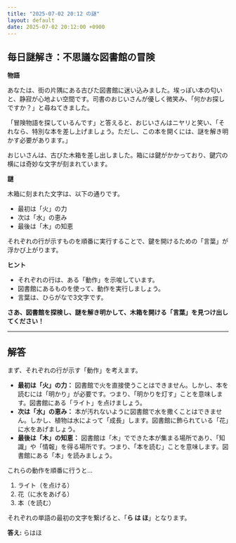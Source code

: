 ```yaml
---
title: "2025-07-02 20:12 の謎"
layout: default
date: 2025-07-02 20:12:00 +0900
---
```

## 毎日謎解き：不思議な図書館の冒険

**物語**

あなたは、街の片隅にある古びた図書館に迷い込みました。埃っぽい本の匂いと、静寂が心地よい空間です。司書のおじいさんが優しく微笑み、「何かお探しですか？」と尋ねてきました。

「冒険物語を探しているんです」と答えると、おじいさんはニヤリと笑い、「それなら、特別な本を差し上げましょう。ただし、この本を開くには、謎を解き明かす必要があります。」

おじいさんは、古びた木箱を差し出しました。箱には鍵がかかっており、鍵穴の横には奇妙な文字が刻まれています。

**謎**

木箱に刻まれた文字は、以下の通りです。

*   最初は「火」の力
*   次は「水」の恵み
*   最後は「木」の知恵

それぞれの行が示すものを順番に実行することで、鍵を開けるための「言葉」が浮かび上がります。

**ヒント**

*   それぞれの行は、ある「動作」を示唆しています。
*   図書館にあるものを使って、動作を実行しましょう。
*   言葉は、ひらがなで3文字です。

**さあ、図書館を探検し、謎を解き明かして、木箱を開ける「言葉」を見つけ出してください！**

---

## 解答

まず、それぞれの行が示す「動作」を考えます。

*   **最初は「火」の力：** 図書館で火を直接使うことはできません。しかし、本を読むには「明かり」が必要です。つまり、「明かりを灯す」ことを意味します。図書館にある「ライト」を点けましょう。
*   **次は「水」の恵み：** 本が汚れないように図書館で水を撒くことはできません。しかし、植物は水によって「成長」します。図書館に飾られている「花」に水をあげましょう。
*   **最後は「木」の知恵：** 図書館は「木」でできた本が集まる場所であり、「知識」や「情報」を得る場所です。つまり、「本を読む」ことを意味します。図書館にある「本」を読みましょう。

これらの動作を順番に行うと…

1.  ライト（を点ける）
2.  花（に水をあげる）
3.  本（を読む）

それぞれの単語の最初の文字を繋げると、「**ら は ほ**」となります。

**答え:** らはほ
